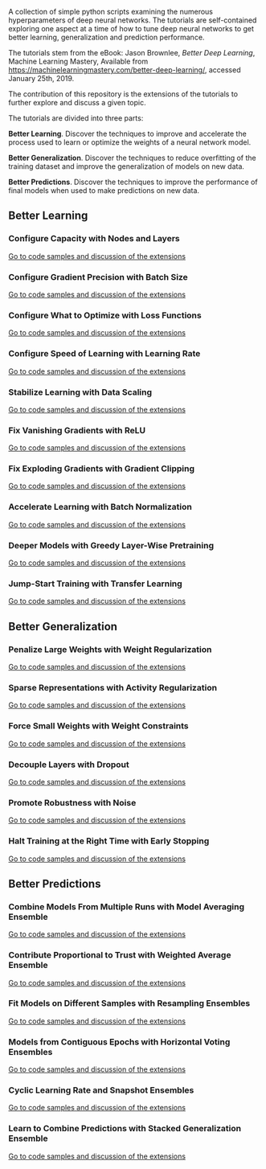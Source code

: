 A collection of simple python scripts examining the numerous hyperparameters of deep neural networks. The tutorials are
self-contained exploring one aspect at a time of how to tune deep neural networks to get better learning, generalization
and prediction performance.

The tutorials stem from the eBook: Jason Brownlee, *Better Deep Learning*, Machine Learning Mastery,
Available from https://machinelearningmastery.com/better-deep-learning/, accessed January 25th, 2019.

The contribution of this repository is the extensions of the tutorials to further explore and discuss a given topic.

The tutorials are divided into three parts:

**Better Learning**. Discover the techniques to improve and accelerate the process used to learn or optimize the weights
of a neural network model.

**Better Generalization**. Discover the techniques to reduce overfitting of the training dataset and improve the
generalization of models on new data.

**Better Predictions**. Discover the techniques to improve the performance of final models when used to make predictions
on new data.

## Better Learning

### Configure Capacity with Nodes and Layers
[Go to code samples and discussion of the extensions](02_configure_capacity_with_nodes_and_layers)

### Configure Gradient Precision with Batch Size
[Go to code samples and discussion of the extensions](03_conﬁgure_gradient_precision_with_batch_size)

### Configure What to Optimize with Loss Functions
[Go to code samples and discussion of the extensions](04_conﬁgure_what_to_optimize_with_loss_functions)

### Configure Speed of Learning with Learning Rate
[Go to code samples and discussion of the extensions](05_configure_speed_of_learning_with_learning_rate)

### Stabilize Learning with Data Scaling
[Go to code samples and discussion of the extensions](06_stabilize_learning_with_data_scaling)

### Fix Vanishing Gradients with ReLU
[Go to code samples and discussion of the extensions](07_fix_vanishing_gradients_with_relu)

### Fix Exploding Gradients with Gradient Clipping
[Go to code samples and discussion of the extensions](08_fix_exploding_gradients_with_gradient_clipping)

### Accelerate Learning with Batch Normalization
[Go to code samples and discussion of the extensions](09_accelerate_learning_with_batch_normalization)

### Deeper Models with Greedy Layer-Wise Pretraining
[Go to code samples and discussion of the extensions](10_deeper_models_with_greedy_layer_wise_pretraining)

### Jump-Start Training with Transfer Learning
[Go to code samples and discussion of the extensions](11_jump_start_training_with_transfer_learning)

## Better Generalization

### Penalize Large Weights with Weight Regularization
[Go to code samples and discussion of the extensions](13_penalize_large_weights_with_weight_regularization)

### Sparse Representations with Activity Regularization
[Go to code samples and discussion of the extensions](14_sparse_representations_with_activity_regularization)

### Force Small Weights with Weight Constraints
[Go to code samples and discussion of the extensions](15_force_small_weights_with_weight_constraints)

### Decouple Layers with Dropout
[Go to code samples and discussion of the extensions](16_decouple_layers_with_dropout)

### Promote Robustness with Noise
[Go to code samples and discussion of the extensions](17_promote_robustness_with_noise)

### Halt Training at the Right Time with Early Stopping
[Go to code samples and discussion of the extensions](18_halt_training_at_the_right_time_with_early_stopping)

## Better Predictions

### Combine Models From Multiple Runs with Model Averaging Ensemble
[Go to code samples and discussion of the extensions](20_combine_models_from_multiple_runs_with_model_averaging_ensemble)

### Contribute Proportional to Trust with Weighted Average Ensemble
[Go to code samples and discussion of the extensions](21_contribute_proportional_to_trust_with_weighted_average_ensemble)

### Fit Models on Different Samples with Resampling Ensembles
[Go to code samples and discussion of the extensions](22_fit_models_on_different_samples_with_resampling_ensembles)

### Models from Contiguous Epochs with Horizontal Voting Ensembles
[Go to code samples and discussion of the extensions](23_models_from_contiguous_epochs_with_horizontal_voting_ensembles)

### Cyclic Learning Rate and Snapshot Ensembles
[Go to code samples and discussion of the extensions](24_cyclic_learning_rate_and_snapshot_ensembles)

### Learn to Combine Predictions with Stacked Generalization Ensemble
[Go to code samples and discussion of the extensions](25_learn_to_combine_predictions_with_stacked_generalization_ensemble)
